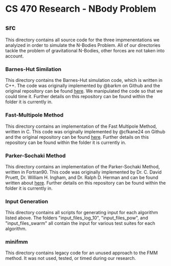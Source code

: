 # CS 470 Research - NBody Problem
## src
This directory contains all source code for the three impmenentations we analyized in order to simulate the N-Bodies Problem. All of our directories tackle the problem of gravitational N-Bodies, other forces are not taken into account.
### Barnes-Hut Similation
This directory contains the Barnes-Hut simulation code, which is written in C++. The code was originally implemented by @barkm on Github and the original repository can be found [here](https://github.com/barkm/n-body). We manipulated the code so that we could time it. Further details on this repository can be found within the folder it is currently in.
### Fast-Multipole Method
This directory contains an implementation of the Fast Multipole Method, written in C. This code was originally implemented by @cfkane24 on Github and the original repository can be found [here](https://github.com/cfkane24/fast-multipole-method). Further details on this repository can be found within the folder it is currently in.
### Parker-Sochaki Method
This directory contains an implementation of the Parker-Sochaki Method, written in Fortran90. This code was originally implemented by Dr. C. David Pruett, Dr. William H. Ingham, and Dr. Ralph D. Herman and can be found written about [here](http://educ.jmu.edu/~sochacjs/PruettInghamHerman.pdf). Further details on this repository can be found within the folder it is currently in.
### Input Generation
This directory contains all scripts for generating input for each algorithm listed above. The folders "input_files_log_10", "input_files_pow", and "input_files_swarm" all contain the input for various test suites for each algorithm.
### minifmm
This directory contains legacy code for an unused approach to the FMM method. It was not used, tested, or timed during our research.
